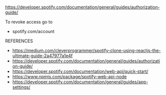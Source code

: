 https://developer.spotify.com/documentation/general/guides/authorization-guide/

To revoke access go to 
* spotify.com/account


REFERENCES
* https://medium.com/cleverprogrammer/spotify-clone-using-reactjs-the-ultimate-guide-2a47977a1e4f
* https://developer.spotify.com/documentation/general/guides/authorization-guide/
* https://developer.spotify.com/documentation/web-api/quick-start/
* https://www.npmjs.com/package/spotify-web-api-node
* https://developer.spotify.com/documentation/general/guides/app-settings/
